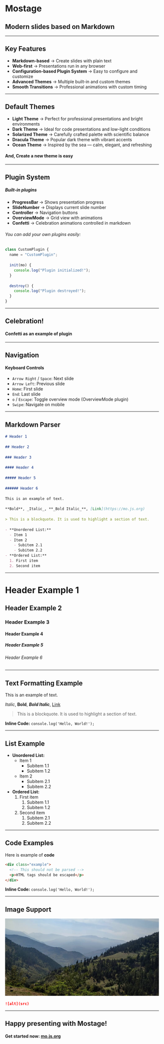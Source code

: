 # Mostage

## Modern slides based on Markdown

---

## Key Features

- **Markdown-based** → Create slides with plain text
- **Web-first** → Presentations run in any browser
- **Configuration-based Plugin System** → Easy to configure and customize
- **Advanced Themes** → Multiple built-in and custom themes
- **Smooth Transitions** → Professional animations with custom timing

---

## Default Themes

- **Light Theme** → Perfect for professional presentations and bright environments
- **Dark Theme** → Ideal for code presentations and low-light conditions
- **Solarized Theme** → Carefully crafted palette with scientific balance
- **Dracula Theme** → Popular dark theme with vibrant accents
- **Ocean Theme** → Inspired by the sea — calm, elegant, and refreshing

#### And, Create a new theme is easy

---

## Plugin System

##### Built-in plugins

- **ProgressBar** → Shows presentation progress
- **SlideNumber** → Displays current slide number
- **Controller** → Navigation buttons
- **OverviewMode** → Grid view with animations
- **Confetti** → Celebration animations controlled in markdown

###### You can add your own plugins easily:

```javascript
class CustomPlugin {
  name = "CustomPlugin";

  init(mo) {
    console.log("Plugin initialized!");
  }

  destroy() {
    console.log("Plugin destroyed!");
  }
}
```

---

<!-- confetti -->

## Celebration!

#### **Confetti** as an example of plugin

---

## Navigation

#### Keyboard Controls

- `Arrow Right` / `Space`: Next slide
- `Arrow Left`: Previous slide
- `Home`: First slide
- `End`: Last slide
- `o` / `Escape`: Toggle overview mode (OverviewMode plugin)
- `Swipe`: Navigate on mobile

---

## Markdown Parser

```markdown
# Header 1

## Header 2

### Header 3

#### Header 4

##### Header 5

###### Header 6

This is an example of text.

**Bold**, _Italic_, **_Bold Italic_**, [Link](https://mo.js.org)

> This is a blockquote. It is used to highlight a section of text.

- **Unordered List:**
  - Item 1
  - Item 2
    - Subitem 2.1
    - Subitem 2.2
- **Ordered List:**
  1. First item
  2. Second item
```

---

# Header Example 1

## Header Example 2

### Header Example 3

#### Header Example 4

##### Header Example 5

###### Header Example 6

---

## Text Formatting Example

This is an example of text.

_Italic_, **Bold**, **_Bold Italic_**, [Link](https://mo.js.org)

> This is a blockquote. It is used to highlight a section of text.

**Inline Code:** `console.log('Hello, World!');`

---

## List Example

- **Unordered List:**
  - Item 1
    - Subitem 1.1
    - Subitem 1.2
  - Item 2
    - Subitem 2.1
    - Subitem 2.2
- **Ordered List:**
  1. First item
     1. Subitem 1.1
     2. Subitem 1.2
  2. Second item
     1. Subitem 2.1
     2. Subitem 2.2

---

## Code Examples

Here is example of **code**

```html
<div class="example">
  <!-- This should not be parsed -->
  <p>HTML tags should be escaped</p>
</div>
```

**Inline Code:** `console.log('Hello, World!');`

---

## Image Support

![Image sample](./image.png)

```markdown
![alt](src)
```

---

<!-- confetti -->

## Happy presenting with Mostage!

#### **Get started now:** [mo.js.org](https://mo.js.org)
